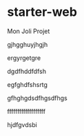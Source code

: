 # starter-web
Mon Joli Projet

gjhgghuyjhgjh

ergyrgetgre

dgdfhddfdfsh

egfghdfshsrtg

gfhghgdsdfhgsdfhgs

fffffffffffffffffff




hjdfgvdsbi
